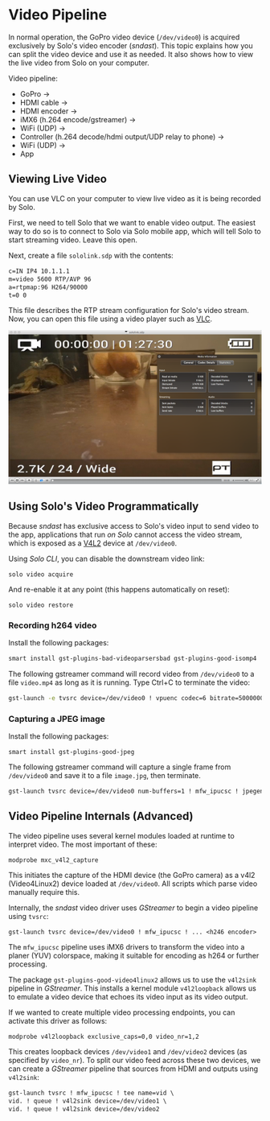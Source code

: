 # Video Pipeline

In normal operation, the GoPro video device (`/dev/video0`) is acquired exclusively by Solo's video encoder (*sndast*). This topic explains how you can split the video device and use it as needed. It also shows how to view the live video from Solo on your computer.

Video pipeline:

* GoPro ->
* HDMI cable ->
* HDMI encoder ->
* iMX6 (h.264 encode/gstreamer) ->
* WiFi (UDP) ->
* Controller (h.264 decode/hdmi output/UDP relay to phone) ->
* WiFi (UDP) ->
* App


## Viewing Live Video

You can use VLC on your computer to view live video as it is being recorded by Solo.

First, we need to tell Solo that we want to enable video output. The easiest way to do so is to connect to Solo via Solo mobile app, which will tell Solo to start streaming video. Leave this open.

Next, create a file `sololink.sdp` with the contents:

<div class="any-code"></div>

```
c=IN IP4 10.1.1.1
m=video 5600 RTP/AVP 96 
a=rtpmap:96 H264/90000
t=0 0
```

This file describes the RTP stream configuration for Solo's video stream. Now, you can open this file using a video player such as [VLC](http://www.videolan.org/vlc/index.html).

![](images/vlc-sdp.png)


## Using Solo's Video Programmatically

Because *sndast* has exclusive access to Solo's video input to send video to the app, applications that run *on Solo* cannot access the video stream, which is exposed as a [V4L2](https://en.wikipedia.org/wiki/Video4Linux) device at `/dev/video0`.

Using *Solo CLI*, you can disable the downstream video link:

<div class="host-code"></div>

```
solo video acquire
```

And re-enable it at any point (this happens automatically on reset):

<div class="host-code"></div>

```
solo video restore
```

### Recording h264 video

Install the following packages:

```sh
smart install gst-plugins-bad-videoparsersbad gst-plugins-good-isomp4
```

The following gstreamer command will record video from `/dev/video0` to a file `video.mp4` as long as it is running. Type Ctrl+C to terminate the video:

```sh
gst-launch -e tvsrc device=/dev/video0 ! vpuenc codec=6 bitrate=5000000 ! h264parse ! mp4mux ! filesink location=video.mp4
```

### Capturing a JPEG image

Install the following packages:

```
smart install gst-plugins-good-jpeg
```

The following gstreamer command will capture a single frame from `/dev/video0` and save it to a file `image.jpg`, then terminate.

```sh
gst-launch tvsrc device=/dev/video0 num-buffers=1 ! mfw_ipucsc ! jpegenc ! filesink location=image.jpg
```

<!--
## Configuring Solo's Video Output

Because *sndast* has exclusive access to Solo's video input, we need to reconfigure it by splitting the video device via an intermediary. As a result of this configuration, *sndast* will have exclusive access to `/dev/video1`, and the video will be available for scripts to connect to on `/dev/video2`.

[After having installed the `solo-utils` tool](starting-utils.html), connect Solo to the internet using `solo-utils tunnel-start`. Then, install these packages:

```sh
smart update
smart install gst-plugins-good-video4linux2 v4l2loopback v4l-utils
```

Next, we can start our custom video pipeline. You will need to run this each time your Solo is reset and you want scripts to be able to access video:

```sh
solo-utils video-start
```

Solo's default video output through *sndast* should continue as normal. If you want to revert this video access, run:

```sh
solo-utils video-stop
```

Video is now available on `/dev/video2` for script use. For an example of this in action, see [Using OpenCV](example-opencv.html). For a more complex example of modifying the video pipeline, see [how to write a dynamic video overlay](video-overlay.html).
-->

## Video Pipeline Internals (Advanced)

The video pipeline uses several kernel modules loaded at runtime to interpret video. The most important of these:

```
modprobe mxc_v4l2_capture
```

This initiates the capture of the HDMI device (the GoPro camera) as a v4l2 (Video4Linux2) device loaded at `/dev/video0`. All scripts which parse video manually require this.

Internally, the *sndast* video driver uses *GStreamer* to begin a video pipeline using `tvsrc`:

```
gst-launch tvsrc device=/dev/video0 ! mfw_ipucsc ! ... <h246 encoder>
```

The `mfw_ipucsc` pipeline uses iMX6 drivers to transform the video into a planer (YUV) colorspace, making it suitable for encoding as h264 or further processing.

The package `gst-plugins-good-video4linux2` allows us to use the `v4l2sink` pipeline in *GStreamer*.  This installs a kernel module `v4l2loopback` allows us to emulate a video device that echoes its video input as its video output.

If we wanted to create multiple video processing endpoints, you can activate this driver as follows:

```
modprobe v4l2loopback exclusive_caps=0,0 video_nr=1,2
```

This creates loopback devices `/dev/video1` and `/dev/video2` devices (as specified by `video_nr`). To split our video feed across these two devices, we can create a *GStreamer* pipeline that sources from HDMI and outputs using `v4l2sink`:

```
gst-launch tvsrc ! mfw_ipucsc ! tee name=vid \
vid. ! queue ! v4l2sink device=/dev/video1 \
vid. ! queue ! v4l2sink device=/dev/video2
```

<!--
The *solo-utils* command to start the custom video pipeline starts a service that splits `/dev/video0` into two outputs, `/dev/video1` and `/dev/video2`. *sndast* will continue to pipe video from `/dev/video1` as normal, but `/dev/video2` is now available for scripts to take as input, e.g. OpenCV, saving video to disk, taking still shots, etc.

## Further Reading

* [How to write a dynamic video overlay](example-vidoverlay.html)
* [Custom video output](example-vidoutput.html)
-->
